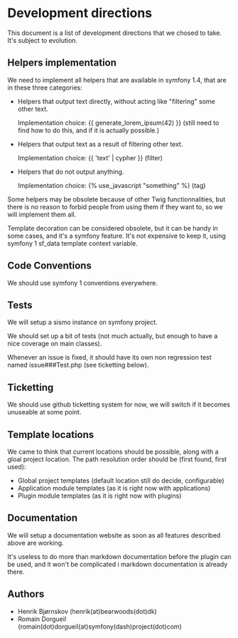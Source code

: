 Development directions
======================

This document is a list of development directions that we chosed to take. It's
subject to evolution.

Helpers implementation
----------------------

We need to implement all helpers that are available in symfony 1.4, that are
in these three categories:

 - Helpers that output text directly, without acting like "filtering" some
   other text.

   Implementation choice: {{ generate_lorem_ipsum(42) }} (still need to find how to
   do this, and if it is actually possible.)

 - Helpers that output text as a result of filtering other text.

   Implementation choice: {{ 'text' | cypher }} (filter)

 - Helpers that do not output anything.
 
   Implementation choice: {% use_javascript "something" %} (tag)

Some helpers may be obsolete because of other Twig functionnalities, but
there is no reason to forbid people from using them if they want to, so we will
implement them all.

Template decoration can be considered obsolete, but it can be handy in some
cases, and it's a symfony feature. It's not expensive to keep it, using
symfony 1 sf_data template context variable.

Code Conventions
----------------

We should use symfony 1 conventions everywhere.


Tests
-----

We will setup a sismo instance on symfony project.

We should set up a bit of tests (not much actually, but enough to have a nice
coverage on main classes).

Whenever an issue is fixed, it should have its own non regression test named
issue###Test.php (see ticketting below).

Ticketting
----------

We should use github ticketting system for now, we will switch if it becomes
unuseable at some point.


Template locations
------------------

We came to think that current locations should be possible, along with a gloal
project location. The path resolution order should be (first found, first
used):

 - Global project templates (default location still do decide, configurable)
 - Application module templates (as it is right now with applications)
 - Plugin module templates (as it is right now with plugins)


Documentation
-------------

We will setup a documentation website as soon as all features described above
are working.

It's useless to do more than markdown documentation before the plugin can be
used, and it won't be complicated i markdown documentation is already there.


Authors
-------

 - Henrik Bjørnskov (henrik(at)bearwoods(dot)dk)
 - Romain Dorgueil (romain(dot)dorgueil(at)symfony(dash)project(dot)com)

